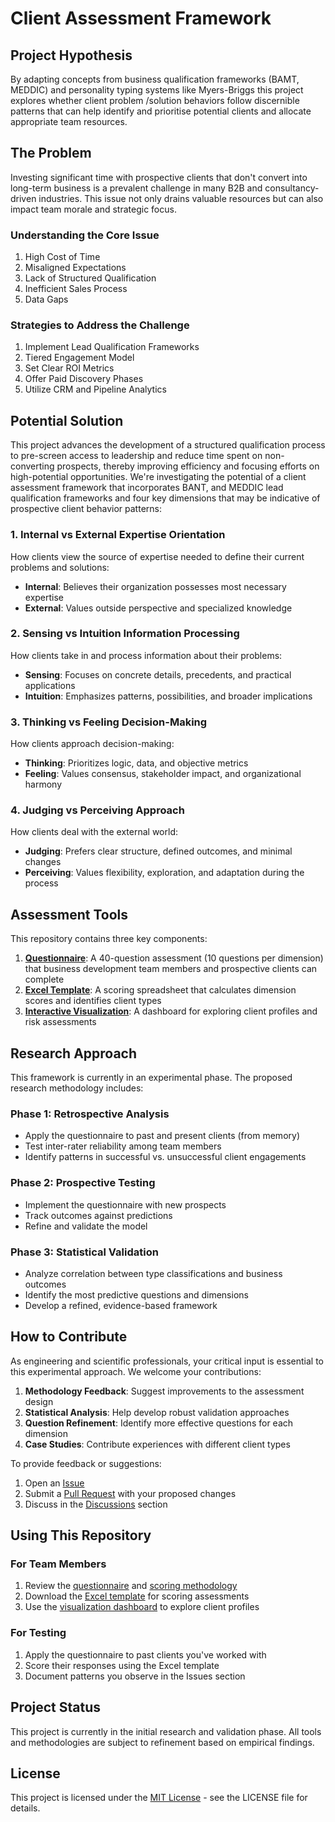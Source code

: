 # Client Assessment Framework

## Project Hypothesis

By adapting concepts from business qualification frameworks (BAMT, MEDDIC) and personality typing systems like Myers-Briggs this project explores whether client problem /solution behaviors follow discernible patterns that can help identify and prioritise potential clients and allocate appropriate team resources.

## The Problem

Investing significant time with prospective clients that don't convert into long-term business is a prevalent challenge in many B2B and consultancy-driven industries. This issue not only drains valuable resources but can also impact team morale and strategic focus.

### Understanding the Core Issue
1. High Cost of Time
2. Misaligned Expectations
3. Lack of Structured Qualification
4. Inefficient Sales Process
5. Data Gaps

### Strategies to Address the Challenge
1. Implement Lead Qualification Frameworks
2. Tiered Engagement Model
3. Set Clear ROI Metrics
4. Offer Paid Discovery Phases
5. Utilize CRM and Pipeline Analytics

## Potential Solution 

This project advances the development of a structured qualification process to pre-screen access to leadership and reduce time spent on non-converting prospects, thereby improving efficiency and focusing efforts on high-potential opportunities. We're investigating the potential of a client assessment framework that incorporates BANT, and MEDDIC lead qualification frameworks and four key dimensions that may be indicative of prospective client behavior patterns:

### 1. Internal vs External Expertise Orientation
How clients view the source of expertise needed to define their current problems and solutions:
- **Internal**: Believes their organization possesses most necessary expertise
- **External**: Values outside perspective and specialized knowledge

### 2. Sensing vs Intuition Information Processing
How clients take in and process information about their problems:
- **Sensing**: Focuses on concrete details, precedents, and practical applications
- **Intuition**: Emphasizes patterns, possibilities, and broader implications

### 3. Thinking vs Feeling Decision-Making
How clients approach decision-making:
- **Thinking**: Prioritizes logic, data, and objective metrics
- **Feeling**: Values consensus, stakeholder impact, and organizational harmony

### 4. Judging vs Perceiving Approach
How clients deal with the external world:
- **Judging**: Prefers clear structure, defined outcomes, and minimal changes
- **Perceiving**: Values flexibility, exploration, and adaptation during the process

## Assessment Tools

This repository contains three key components:

1. **[Questionnaire](./questionnaire/questions.md)**: A 40-question assessment (10 questions per dimension) that business development team members and prospective clients can complete
2. **[Excel Template](./excel/client-assessment-template.xlsx)**: A scoring spreadsheet that calculates dimension scores and identifies client types
3. **[Interactive Visualization](./visualization/)**: A dashboard for exploring client profiles and risk assessments

## Research Approach

This framework is currently in an experimental phase. The proposed research methodology includes:

### Phase 1: Retrospective Analysis
- Apply the questionnaire to past and present clients (from memory)
- Test inter-rater reliability among team members
- Identify patterns in successful vs. unsuccessful client engagements

### Phase 2: Prospective Testing
- Implement the questionnaire with new prospects
- Track outcomes against predictions
- Refine and validate the model

### Phase 3: Statistical Validation
- Analyze correlation between type classifications and business outcomes
- Identify the most predictive questions and dimensions
- Develop a refined, evidence-based framework

## How to Contribute

As engineering and scientific professionals, your critical input is essential to this experimental approach. We welcome your contributions:

1. **Methodology Feedback**: Suggest improvements to the assessment design
2. **Statistical Analysis**: Help develop robust validation approaches
3. **Question Refinement**: Identify more effective questions for each dimension
4. **Case Studies**: Contribute experiences with different client types

To provide feedback or suggestions:
1. Open an [Issue](../../issues/new)
2. Submit a [Pull Request](../../pulls) with your proposed changes
3. Discuss in the [Discussions](../../discussions) section

## Using This Repository

### For Team Members
1. Review the [questionnaire](./questionnaire/questions.md) and [scoring methodology](./questionnaire/scoring.md)
2. Download the [Excel template](./excel/client-assessment-template.xlsx) for scoring assessments
3. Use the [visualization dashboard](https://[your-username].github.io/[repo-name]/visualization/) to explore client profiles

### For Testing
1. Apply the questionnaire to past clients you've worked with
2. Score their responses using the Excel template
3. Document patterns you observe in the Issues section

## Project Status

This project is currently in the initial research and validation phase. All tools and methodologies are subject to refinement based on empirical findings.

## License

This project is licensed under the [MIT License](LICENSE) - see the LICENSE file for details.
